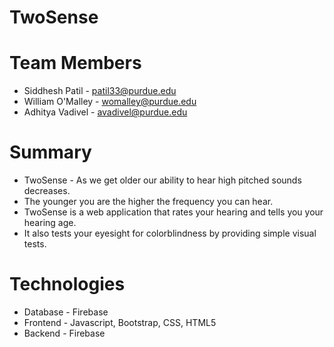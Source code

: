 # TwoSense

# Team Members
* Siddhesh Patil - patil33@purdue.edu
* William O'Malley - womalley@purdue.edu
* Adhitya Vadivel - avadivel@purdue.edu

# Summary
* TwoSense - As we get older our ability to hear high pitched sounds decreases. 
* The younger you are the higher the frequency you can hear. 
* TwoSense is a web application that rates your hearing and tells you your hearing age. 
* It also tests your eyesight for colorblindness by providing simple visual tests.

# Technologies
* Database - Firebase
* Frontend - Javascript, Bootstrap, CSS, HTML5
* Backend - Firebase
